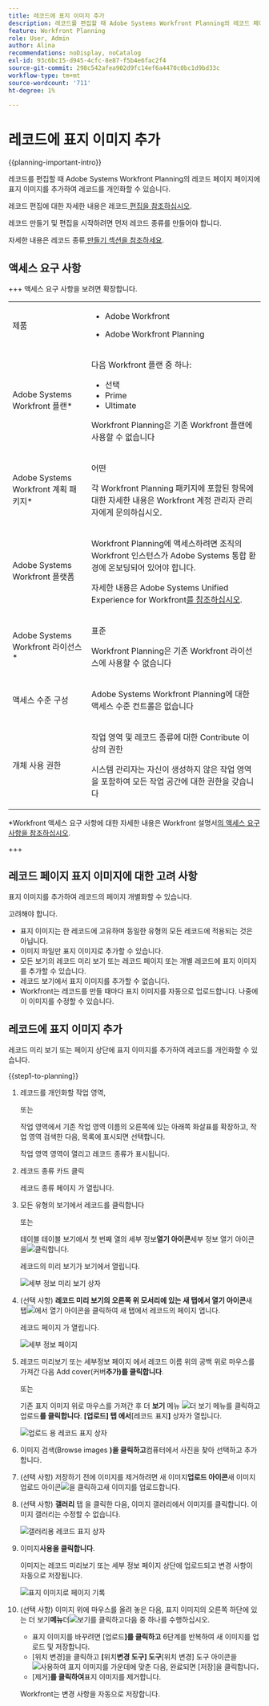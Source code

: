 ```yaml
---
title: 레코드에 표지 이미지 추가
description: 레코드를 편집할 때 Adobe Systems Workfront Planning의 레코드 페이지 페이지에 표지 이미지를 추가하여 레코드를 개인화할 수 있습니다.
feature: Workfront Planning
role: User, Admin
author: Alina
recommendations: noDisplay, noCatalog
exl-id: 93c6bc15-d945-4cfc-8e87-f5b4e6fac2f4
source-git-commit: 298c542afea902d9fc14ef6a4470c0bc1d9bd33c
workflow-type: tm+mt
source-wordcount: '711'
ht-degree: 1%

---
```



# 레코드에 표지 이미지 추가

<!--<span class="preview">The highlighted information on this page refers to functionality not yet generally available. It is available only in the Preview environment for all customers. After the monthly releases to Production, the same features are also available in the Production environment for customers who enabled fast releases. </span>   

<span class="preview">For information about fast releases, see [Enable or disable fast releases for your organization](/help/quicksilver/administration-and-setup/set-up-workfront/configure-system-defaults/enable-fast-release-process.md). </span>-->

{{planning-important-intro}}

레코드를 편집할 때 Adobe Systems Workfront Planning의 레코드 페이지 페이지에 표지 이미지를 추가하여 레코드를 개인화할 수 있습니다.

레코드 편집에 대한 자세한 내용은 레코드[ 편집을 참조하십시오](/help/quicksilver/planning/records/edit-records.md).

레코드 만들기 및 편집을 시작하려면 먼저 레코드 종류를 만들어야 합니다.

자세한 내용은 레코드 종류[ 만들기 섹션을 참조하세요](/help/quicksilver/planning/architecture/create-record-types.md).

## 액세스 요구 사항

+++ 액세스 요구 사항을 보려면 확장합니다.

<table style="table-layout:auto"> 
<col> 
</col> 
<col> 
</col> 
<tbody> 
    <tr> 
<tr> 
<td> 
   <p> 제품</p> </td> 
   <td> 
   <ul><li><p> Adobe Workfront</p></li> 
   <li><p> Adobe Workfront Planning<p></li></ul></td> 
  </tr>   
<tr> 
   <td role="rowheader"><p>Adobe Systems Workfront 플랜*</p></td> 
   <td> 
<p>다음 Workfront 플랜 중 하나:</p> 
<ul><li>선택</li> 
<li>Prime</li> 
<li>Ultimate</li></ul> 
<p>Workfront Planning은 기존 Workfront 플랜에 사용할 수 없습니다</p> 
   </td> 
<tr> 
   <td role="rowheader"><p>Adobe Systems Workfront 계획 패키지*</p></td> 
   <td> 
<p>어떤 </p> 
<p>각 Workfront Planning 패키지에 포함된 항목에 대한 자세한 내용은 Workfront 계정 관리자 관리자에게 문의하십시오. </p> 
   </td> 
 <tr> 
   <td role="rowheader"><p>Adobe Systems Workfront 플랫폼</p></td> 
   <td> 
<p>Workfront Planning에 액세스하려면 조직의 Workfront 인스턴스가 Adobe Systems 통합 환경에 온보딩되어 있어야 합니다.</p> 
<p>자세한 내용은 Adobe Systems Unified Experience for Workfront<a href="/help/quicksilver/workfront-basics/navigate-workfront/workfront-navigation/adobe-unified-experience.md">를 참조하십시오</a>. </p> 
   </td> 
   </tr> 
  </tr> 
  <tr> 
   <td role="rowheader"><p>Adobe Systems Workfront 라이선스*</p></td> 
   <td><p> 표준</p>
   <p>Workfront Planning은 기존 Workfront 라이선스에 사용할 수 없습니다</p> 
  </td> 
  </tr> 
  <tr> 
   <td role="rowheader"><p>액세스 수준 구성</p></td> 
   <td> <p>Adobe Systems Workfront Planning에 대한 액세스 수준 컨트롤은 없습니다</p>   
</td> 
  </tr> 
<tr> 
   <td role="rowheader"><p>개체 사용 권한</p></td> 
   <td>   <p>작업 영역 및 레코드 종류에 대한 Contribute 이상의 권한  </p>  
   <p>시스템 관리자는 자신이 생성하지 않은 작업 영역을 포함하여 모든 작업 공간에 대한 권한을 갖습니다</p> </td> 
  </tr> 
</tbody> 
</table>

*Workfront 액세스 요구 사항에 대한 자세한 내용은 Workfront 설명서[의 액세스 요구 사항을 참조하십시오](/help/quicksilver/administration-and-setup/add-users/access-levels-and-object-permissions/access-level-requirements-in-documentation.md).

+++

## 레코드 페이지 표지 이미지에 대한 고려 사항

표지 이미지를 추가하여 레코드의 페이지 개별화할 수 있습니다.

고려해야 합니다.

* 표지 이미지는 한 레코드에 고유하며 동일한 유형의 모든 레코드에 적용되는 것은 아닙니다.
* 이미지 파일만 표지 이미지로 추가할 수 있습니다.
  <!--above: when you know exactly what type of files are allowed, add the exact extensions above-->
* 모든 보기의 레코드 미리 보기 또는 레코드 페이지 또는 개별 레코드에 표지 이미지를 추가할 수 있습니다.
* 레코드 보기에서 표지 이미지를 추가할 수 없습니다.
* Workfront는 레코드를 만들 때마다 표지 이미지를 자동으로 업로드합니다. 나중에 이 이미지를 수정할 수 있습니다.

## 레코드에 표지 이미지 추가

레코드 미리 보기 또는 페이지 상단에 표지 이미지를 추가하여 레코드를 개인화할 수 있습니다.

{{step1-to-planning}}

1. 레코드를 개인화할 작업 영역,

   또는

   작업 영역에서 기존 작업 영역 이름의 오른쪽에 있는 아래쪽 화살표를 확장하고, 작업 영역 검색한 다음, 목록에 표시되면 선택합니다.

   작업 영역 영역이 열리고 레코드 종류가 표시됩니다.

1. 레코드 종류 카드 클릭

   레코드 종류 페이지 가 열립니다.

1. 모든 유형의 보기에서 레코드를 클릭합니다

   또는

   테이블 테이블 보기에서 첫 번째 열의 세부 정보&#x200B;**열기 아이콘**&#x200B;세부 정보 열기 아이콘을![ 클릭합니다](assets/open-details-icon-in-table-name-field.png).

   레코드의 미리 보기가 보기에서 열립니다.

   ![세부 정보 미리 보기 상자](assets/details-box.png)


1. (선택 사항) **레코드 미리 보기의 오른쪽 위 모서리에 있는 새 탭에서 열기 아이콘**&#x200B;새 탭![에서 열기 아이콘을](assets/open-details-in-a-new-tab-icon.png) <!--check the icon; they are changing it--> 클릭하여 새 탭에서 레코드의 페이지 엽니다.

   레코드 페이지 가 열립니다.

   ![세부 정보 페이지](assets/details-page.png)

1. 레코드 미리보기 또는 세부정보 페이지 에서 레코드 이름 위의 공백 위로 마우스를 가져간 다음 Add cover(커버&#x200B;**추가)를 클릭합니다**.

   또는

   기존 표지 이미지 위로 마우스를 가져간 후 더 **보기** 메뉴 ![더 보기 메뉴를](assets/more-menu.png) 클릭하고 업로드&#x200B;**를 클릭합니다**. <!--check the casing here; I logged a bug for this-->**[업로드] 탭 에서**&#x200B;[레코드 표지&#x200B;**]** 상자가 열립니다.

   ![업로드 용 레코드 표지 상자](assets/record-cover-box-for-upload.png)

1. 이미지 검색(Browse images **)을 클릭하고**&#x200B;컴퓨터에서 사진을 찾아 선택하고 추가합니다.

1. (선택 사항) 저장하기 전에 이미지를 제거하려면 새 이미지&#x200B;**업로드 아이콘**&#x200B;새 이미지 업로드 아이콘![ 을 클릭하고 ](assets/upload-new-image-icon.png)새 이미지를 업로드합니다.

1. (선택 사항) **갤러리** 탭 을 클릭한 다음, 이미지 갤러리에서 이미지를 클릭합니다. 이미지 갤러리는 수정할 수 없습니다.

   ![갤러리용 레코드 표지 상자](assets/record-cover-box-for-gallery.png)

1. 이미지&#x200B;**사용을 클릭합니다**.

   이미지는 레코드 미리보기 또는 세부 정보 페이지 상단에 업로드되고 변경 사항이 자동으로 저장됩니다.

   ![표지 이미지로 페이지 기록](assets/record-page-with-cover-image.png)

1. (선택 사항) 이미지 위에 마우스를 올려 놓은 다음, 표지 이미지의 오른쪽 하단에 있는 더 보기&#x200B;**메뉴**&#x200B;더![ 보기를 클릭하고 ](assets/more-menu.png)다음 중 하나를 수행하십시오.

   * 표지 이미지를 바꾸려면 [업로드&#x200B;**]를 클릭하고** 6단계를 반복하여 새 이미지를 업로드 및 저장합니다.
   * [위치 변경]을 클릭하고 **[**&#x200B;위치&#x200B;**변경 도구] 도구**&#x200B;[위치 변경] 도구 아이콘을![ 사용하여 표지 이미지를 가운데에 맞춘 다음, 완료되면 [저장]](assets/reposition-tool-icon.png)을 클릭합니다&#x200B;**.**
   * [제거]&#x200B;**를 클릭하여**&#x200B;표지 이미지를 제거합니다.

   Workfront는 변경 사항을 자동으로 저장합니다.
